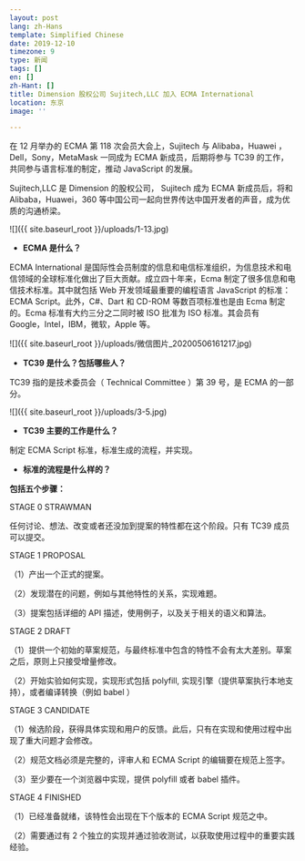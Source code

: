 ```yaml
---
layout: post
lang: zh-Hans
template: Simplified Chinese
date: 2019-12-10
timezone: 9
type: 新闻
tags: []
en: []
zh-Hant: []
title: Dimension 股权公司 Sujitech,LLC 加入 ECMA International
location: 东京
image: ''

---
```

在 12 月举办的 ECMA 第 118 次会员大会上，Sujitech 与 Alibaba，Huawei ，Dell，Sony，MetaMask 一同成为 ECMA 新成员，后期将参与 TC39 的工作，共同参与语言标准的制定，推动 JavaScript 的发展。

Sujitech,LLC 是 Dimension 的股权公司， Sujitech 成为 ECMA 新成员后，将和 Alibaba，Huawei，360 等中国公司一起向世界传达中国开发者的声音，成为优质的沟通桥梁。

![]({{ site.baseurl_root }}/uploads/1-13.jpg)

* **ECMA 是什么？**

ECMA International 是国际性会员制度的信息和电信标准组织，为信息技术和电信领域的全球标准化做出了巨大贡献。成立四十年来，Ecma 制定了很多信息和电信技术标准。其中就包括 Web 开发领域最重要的编程语言 JavaScript 的标准：ECMA Script。此外，C#、Dart 和 CD-ROM 等数百项标准也是由 Ecma 制定的。Ecma 标准有大约三分之二同时被 ISO 批准为 ISO 标准。其会员有 Google，Intel，IBM，微软，Apple 等。

![]({{ site.baseurl_root }}/uploads/微信图片_20200506161217.jpg)

* **TC39 是什么？包括哪些人？**

TC39 指的是技术委员会（ Technical Committee ）第 39 号，是 ECMA 的一部分。

![]({{ site.baseurl_root }}/uploads/3-5.jpg)

* **TC39 主要的工作是什么？**

制定 ECMA Script 标准，标准生成的流程，并实现。

* **标准的流程是什么样的？**

**包括五个步骤：**

STAGE 0 STRAWMAN

任何讨论、想法、改变或者还没加到提案的特性都在这个阶段。只有 TC39 成员可以提交。

STAGE 1 PROPOSAL

（1）产出一个正式的提案。

（2）发现潜在的问题，例如与其他特性的关系，实现难题。

（3）提案包括详细的 API 描述，使用例子，以及关于相关的语义和算法。

STAGE 2 DRAFT

（1）提供一个初始的草案规范，与最终标准中包含的特性不会有太大差别。草案之后，原则上只接受增量修改。

（2）开始实验如何实现，实现形式包括 polyfill, 实现引擎（提供草案执行本地支持），或者编译转换（例如 babel ）

STAGE 3 CANDIDATE

（1）候选阶段，获得具体实现和用户的反馈。此后，只有在实现和使用过程中出现了重大问题才会修改。

（2）规范文档必须是完整的，评审人和 ECMA Script 的编辑要在规范上签字。

（3）至少要在一个浏览器中实现，提供 polyfill 或者 babel 插件。

STAGE 4 FINISHED

（1）已经准备就绪，该特性会出现在下个版本的 ECMA Script 规范之中。

（2）需要通过有 2 个独立的实现并通过验收测试，以获取使用过程中的重要实践经验。